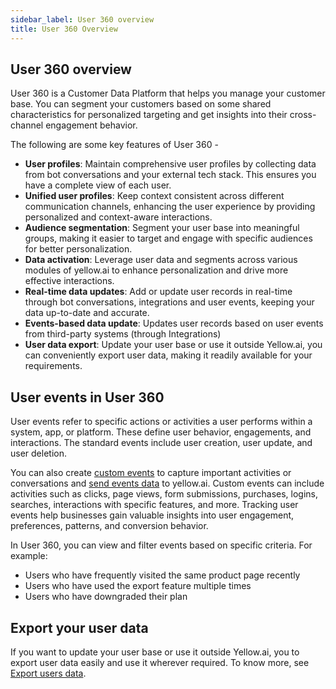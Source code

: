 ```yaml
---
sidebar_label: User 360 overview
title: User 360 Overview
---
```


## User 360 overview

User 360 is a Customer Data Platform that helps you manage your customer base.  You can segment your customers based on some shared characteristics for personalized targeting and get insights into their cross-channel engagement behavior.

The following are some key features of User 360 - 

* **User profiles**: Maintain comprehensive user profiles by collecting data from bot conversations and your external tech stack. This ensures you have a complete view of each user.
* **Unified user profiles**: Keep context consistent across different communication channels, enhancing the user experience by providing personalized and context-aware interactions.
* **Audience segmentation**: Segment your user base into meaningful groups, making it easier to target and engage with specific audiences for better personalization.
* **Data activation**: Leverage user data and segments across various modules of yellow.ai to enhance personalization and drive more effective interactions.
* **Real-time data updates**: Add or update user records in real-time through bot conversations, integrations and user events, keeping your data up-to-date and accurate.
* **Events-based data update**: Updates user records based on user events from third-party systems (through Integrations) 
* **User data export**: Update your user base or use it outside Yellow.ai, you can conveniently export user data, making it readily available for your requirements. 


## User events in User 360

User events refer to specific actions or activities a user performs within a system, app, or platform. These define user behavior, engagements, and interactions. 
The standard events include user creation, user update, and user deletion. 

You can also create [custom events](https://docs.yellow.ai/docs/platform_concepts/studio/events/event-hub#custom-events) to capture important activities or conversations and [send events data](https://documenter.getpostman.com/view/17583548/UVsEVUsg#00eb59cf-7f00-461e-8d53-94eafb056a9a) to yellow.ai. Custom events can include activities such as clicks, page views, form submissions, purchases, logins, searches, interactions with specific features, and more. Tracking user events help businesses gain valuable insights into user engagement, preferences, patterns, and conversion behavior.


In User 360, you can view and filter events based on specific criteria. For example:
- Users who have frequently visited the same product page recently
- Users who have used the export feature multiple times
- Users who have downgraded their plan


## Export your user data

 If you want to update your user base or use it outside Yellow.ai,  you to export user data easily and use it wherever required. To know more, see [Export users data](/docs/platform_concepts/engagement/cdp/user_data_segments/manage_user_data).



